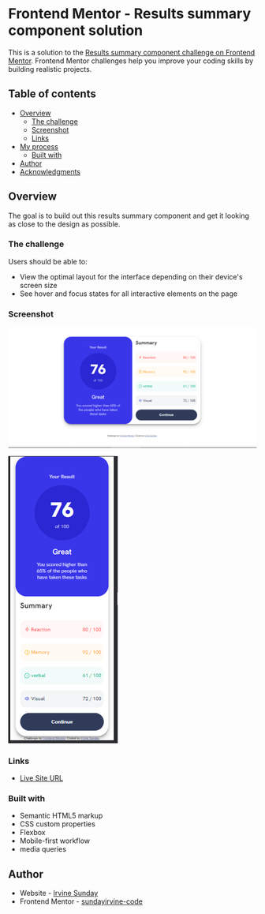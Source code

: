 # Frontend Mentor - Results summary component solution

This is a solution to the [Results summary component challenge on Frontend Mentor](https://www.frontendmentor.io/challenges/results-summary-component-CE_K6s0maV). Frontend Mentor challenges help you improve your coding skills by building realistic projects. 

## Table of contents

- [Overview](#overview)
  - [The challenge](#the-challenge)
  - [Screenshot](#screenshot)
  - [Links](#links)
- [My process](#my-process)
  - [Built with](#built-with)
- [Author](#author)
- [Acknowledgments](#acknowledgments)


## Overview  
The goal is to build out this results summary component and get it looking as close to the design as possible.

### The challenge

Users should be able to:

- View the optimal layout for the interface depending on their device's screen size
- See hover and focus states for all interactive elements on the page

### Screenshot

![Design preview for the Results summary component coding challenge](./screenshot/desktop-preview.PNG)

![Design preview for the Results summary component coding challenge](./screenshot/mobile-preview.PNG)


### Links

- [Live Site URL ](https://results-summary-three.vercel.app/#)

### Built with

- Semantic HTML5 markup
- CSS custom properties
- Flexbox
- Mobile-first workflow
- media queries



## Author

- Website - [Irvine Sunday](https://www.your-site.com)
- Frontend Mentor - [sundayirvine-code](https://www.frontendmentor.io/profile/sundayirvine-code)


